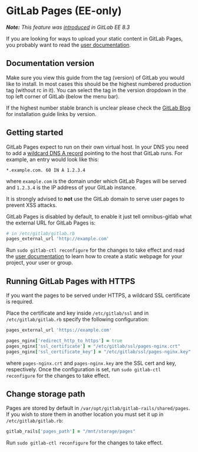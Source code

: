 # GitLab Pages (EE-only)

_**Note:** This feature was [introduced][ee-80] in GitLab EE 8.3_

If you are looking for ways to upload your static content in GitLab Pages, you
probably want to read the [user documentation][user-doc].

## Documentation version

Make sure you view this guide from the tag (version) of GitLab you would like
to install. In most cases this should be the highest numbered production tag
(without rc in it). You can select the tag in the version dropdown in the top
left corner of GitLab (below the menu bar).

If the highest number stable branch is unclear please check the
[GitLab Blog](https://about.gitlab.com/blog/) for installation guide links by
version.

## Getting started

GitLab Pages expect to run on their own virtual host. In your DNS you need to
add a [wildcard DNS A record][wiki-wildcard-dns] pointing to the host that
GitLab runs. For example, an entry would look like this:

```
*.example.com. 60 IN A 1.2.3.4
```

where `example.com` is the domain under which GitLab Pages will be served
and `1.2.3.4` is the IP address of your GitLab instance.

It is strongly advised to **not** use the GitLab domain to serve user pages to
prevent XSS attacks.

GitLab Pages is disabled by default, to enable it just tell omnibus-gitlab what
the external URL for GitLab Pages is:

```ruby
# in /etc/gitlab/gitlab.rb
pages_external_url 'http://example.com'
```

Run `sudo gitlab-ctl reconfigure` for the changes to take effect and read the
[user documentation][user-doc] to learn how to create a static webpage for your
project, your user or group.

## Running GitLab Pages with HTTPS

If you want the pages to be served under HTTPS, a wildcard SSL certificate is
required.

Place the certificate and key inside `/etc/gitlab/ssl` and in
`/etc/gitlab/gitlab.rb` specify the following configuration:

```ruby
pages_external_url 'https://example.com'

pages_nginx['redirect_http_to_https'] = true
pages_nginx['ssl_certificate'] = "/etc/gitlab/ssl/pages-nginx.crt"
pages_nginx['ssl_certificate_key'] = "/etc/gitlab/ssl/pages-nginx.key"
```

where `pages-nginx.crt` and `pages-nginx.key` are the SSL cert and key,
respectively. Once the configuration is set, run `sudo gitlab-ctl reconfigure`
for the changes to take effect.

## Change storage path

Pages are stored by default in `/var/opt/gitlab/gitlab-rails/shared/pages`.
If you wish to store them in another location you must set it up in
`/etc/gitlab/gitlab.rb`:

```ruby
gitlab_rails['pages_path'] = "/mnt/storage/pages"
```

Run `sudo gitlab-ctl reconfigure` for the changes to take effect.

[user-doc]: http://doc.gitlab.com/pages/README.md
[ee-80]: https://gitlab.com/gitlab-org/gitlab-ee/merge_requests/80
[wiki-wildcard-dns]: https://en.wikipedia.org/wiki/Wildcard_DNS_record
